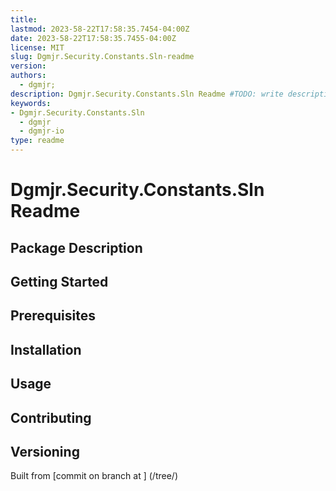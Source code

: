 ```yaml
---
title:
lastmod: 2023-58-22T17:58:35.7454-04:00Z
date: 2023-58-22T17:58:35.7455-04:00Z
license: MIT
slug: Dgmjr.Security.Constants.Sln-readme
version:
authors:
  - dgmjr;
description: Dgmjr.Security.Constants.Sln Readme #TODO: write description for Dgmjr.Security.Constants.Sln Readme
keywords:
- Dgmjr.Security.Constants.Sln
  - dgmjr
  - dgmjr-io
type: readme
---
```

# Dgmjr.Security.Constants.Sln Readme
<!-- TODO: Write the contents of the Dgmjr.Security.Constants.Sln Readme file -->
## Package Description
## Getting Started
## Prerequisites
## Installation
## Usage
## Contributing
## Versioning
Built from [commit  on branch  at ]
(/tree/)
